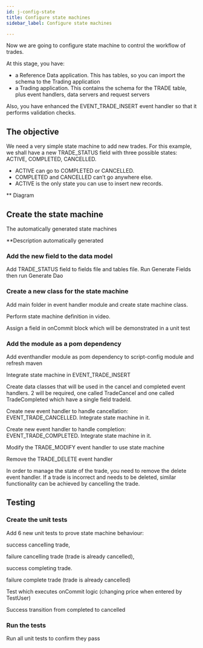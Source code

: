 ```yaml
---
id: j-config-state
title: Configure state machines
sidebar_label: Configure state machines

---
```

Now we are going to configure state machine to control the workflow of trades.

At this stage, you have:

* a Reference Data application. This has tables, so you can import the schema to the Trading application
* a Trading application. This contains the schema for the TRADE table, plus event handlers, data servers and request servers

Also, you have enhanced the EVENT_TRADE_INSERT event handler so that it performs validation checks.

## The objective

We need a very simple state machine to add new trades. For this example, we shall have  a new TRADE_STATUS field with three possible states: ACTIVE, COMPLETED, CANCELLED. 

* ACTIVE can go to COMPLETED or CANCELLED. 
* COMPLETED and CANCELLED can’t go anywhere else. 
* ACTIVE is the only state you can use to insert new records.

\** Diagram

## Create the state machine

The automatically generated state machines

\**Description automatically generated

### Add the new field to the data model

Add TRADE_STATUS field to fields file and tables file. Run Generate Fields then run Generate Dao

### Create a new class for the state machine

Add main folder in event handler module and create state machine class.

Perform state machine definition in video.

Assign a field in onCommit block which will be demonstrated in a unit test

### Add the module as a pom dependency

Add eventhandler module as pom dependency to script-config module and refresh maven

Integrate state machine in EVENT_TRADE_INSERT

Create data classes that will be used in the cancel and completed event handlers. 2 will be required, one called TradeCancel and one called TradeCompleted which have a single field tradeId.

Create new event handler to handle cancellation: EVENT_TRADE_CANCELLED. Integrate state machine in it.

Create new event handler to handle completion: EVENT_TRADE_COMPLETED. Integrate state machine in it.

Modify the TRADE_MODIFY event handler to use state machine

Remove the TRADE_DELETE event handler

In order to manage the state of the trade, you need to remove the delete event handler. If a trade is incorrect and needs to be deleted, similar functionality can be achieved by cancelling the trade.

## Testing

### Create the unit tests

Add 6 new unit tests to prove state machine behaviour:

success cancelling trade,

failure cancelling trade (trade is already cancelled),

success completing trade.

failure complete trade (trade is already cancelled)

Test which executes onCommit logic (changing price when entered by TestUser)

Success transition from completed to cancelled

### Run the tests

Run all unit tests to confirm they pass